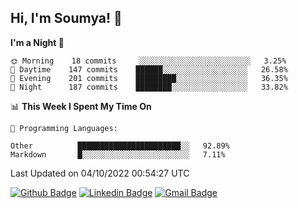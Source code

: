 ## Hi, I'm Soumya! 👋

<!--START_SECTION:waka-->
**I'm a Night 🦉** 

```text
🌞 Morning    18 commits     ░░░░░░░░░░░░░░░░░░░░░░░░░   3.25% 
🌆 Daytime    147 commits    ██████░░░░░░░░░░░░░░░░░░░   26.58% 
🌃 Evening    201 commits    █████████░░░░░░░░░░░░░░░░   36.35% 
🌙 Night      187 commits    ████████░░░░░░░░░░░░░░░░░   33.82%

```


📊 **This Week I Spent My Time On** 

```text
💬 Programming Languages: 

Other          ███████████████████████░░   92.89% 
Markdown       █░░░░░░░░░░░░░░░░░░░░░░░░   7.11%
```


 Last Updated on 04/10/2022 00:54:27 UTC
<!--END_SECTION:waka-->

[![Github Badge](https://img.shields.io/badge/-rubyruins-grey?style=for-the-badge&logo=github&logoColor=white&link=https://github.com/rubyruins/)](https://www.github.com/rubyruins/) 
[![Linkedin Badge](https://img.shields.io/badge/-Soumya%20Parekh-0072b1?style=for-the-badge&logo=Linkedin&logoColor=white&link=https://www.linkedin.com/in/Soumya-Parekh/)](https://www.linkedin.com/in/Soumya-Parekh/) 
[![Gmail Badge](https://img.shields.io/badge/-soumyaparekh.me@gmail.com-c14438?style=for-the-badge&logo=Gmail&logoColor=white&link=mailto:soumyaparekh.me@gmail.com)](mailto:soumyaparekh.me@gmail.com) 
